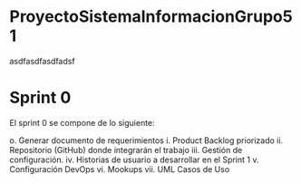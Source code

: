 # ProyectoSistemaInformacionGrupo51
asdfasdfasdfadsf

# Sprint 0

El sprint 0 se compone de lo siguiente:

o. Generar documento de requerimientos
i. Product Backlog priorizado
ii. Repositorio (GitHub) donde integrarán el trabajo
iii. Gestión de configuración.
iv. Historias de usuario a desarrollar en el Sprint 1
v. Configuración DevOps
vi. Mookups
vii. UML Casos de Uso

